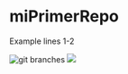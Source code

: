 # miPrimerRepo

Example lines
1-2

![git branches](./Pollution.svg "image")
<img src="https://blogs-images.forbes.com/niallmccarthy/files/2018/04/20180418_Air_Pollution.jpg" >
